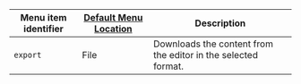| Menu item identifier   | [Default Menu Location]({{site.baseurl}}/configure/editor-appearance/#examplethetinymcedefaultmenuitems) | Description                                                   |
| ---------------------- | -------------------------------------------------------------------------------------------------------- | ------------------------------------------------------------- |
| `export`               | File                                                                                                     | Downloads the content from the editor in the selected format. |